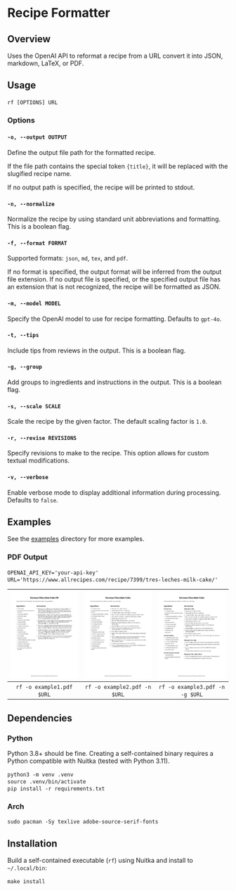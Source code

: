 # Recipe Formatter

## Overview

Uses the OpenAI API to reformat a recipe from a URL convert it into JSON, markdown, LaTeX, or PDF.

## Usage

```
rf [OPTIONS] URL
```

### Options

#### `-o, --output OUTPUT`

Define the output file path for the formatted recipe.

If the file path contains the special token `{title}`, it will be replaced with the slugified recipe name.

If no output path is specified, the recipe will be printed to stdout.

#### `-n, --normalize`

Normalize the recipe by using standard unit abbreviations and formatting. This is a boolean flag.

#### `-f, --format FORMAT`

Supported formats: `json`, `md`, `tex`, and `pdf`.

If no format is specified, the output format will be inferred from the output file extension. If no output file is specified, or the specified output file has an extension that is not recognized, the recipe will be formatted as JSON.

#### `-m, --model MODEL`

Specify the OpenAI model to use for recipe formatting. Defaults to `gpt-4o`.

#### `-t, --tips`

Include tips from reviews in the output. This is a boolean flag.

#### `-g, --group`

Add groups to ingredients and instructions in the output. This is a boolean flag.

#### `-s, --scale SCALE`

Scale the recipe by the given factor. The default scaling factor is `1.0`.

#### `-r, --revise REVISIONS`

Specify revisions to make to the recipe. This option allows for custom textual modifications.

#### `-v, --verbose`

Enable verbose mode to display additional information during processing. Defaults to `false`.

## Examples

See the [examples](examples) directory for more examples.

### PDF Output

```
OPENAI_API_KEY='your-api-key'
URL='https://www.allrecipes.com/recipe/7399/tres-leches-milk-cake/'
```

| ![Example 1](examples/example1-1.jpg) | ![Example 2](examples/example2-1.jpg) | ![Example 3](examples/example3-1.jpg) |
|:-------------------------------------:|:-------------------------------------:|:-------------------------------------:|
|       `rf -o example1.pdf $URL`       |     `rf -o example2.pdf -n $URL`      |    `rf -o example3.pdf -n -g $URL`    |

## Dependencies

### Python

Python 3.8+ should be fine. Creating a self-contained binary requires a Python compatible with Nuitka (tested with Python 3.11).

```
python3 -m venv .venv
source .venv/bin/activate
pip install -r requirements.txt
```

### Arch

```
sudo pacman -Sy texlive adobe-source-serif-fonts
```

## Installation

Build a self-contained executable (`rf`) using Nuitka and install to `~/.local/bin`:

```
make install
```
